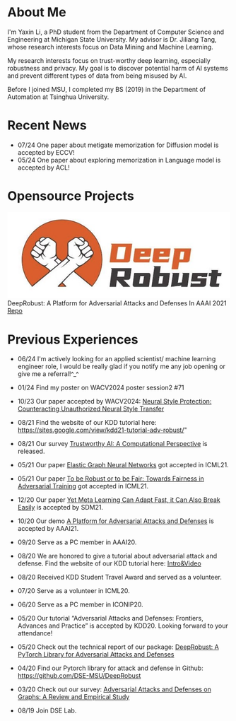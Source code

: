 <!-- 
---
layout: default

---
Text can be **bold**, _italic_, or ~~strikethrough~~.

[Link to another page](./another-page.html).

There should be whitespace between paragraphs.

There should be whitespace between paragraphs. We recommend including a README, or a file with information about your project.

# Header 1

This is a normal paragraph following a header. GitHub is a code hosting platform for version control and collaboration. It lets you and others work together on projects from anywhere.

## Header 2

> This is a blockquote following a header.
>
> When something is important enough, you do it even if the odds are not in your favor.

### Header 3

```js
// Javascript code with syntax highlighting.
var fun = function lang(l) {
  dateformat.i18n = require('./lang/' + l)
  return true;
}
```

```ruby
# Ruby code with syntax highlighting
GitHubPages::Dependencies.gems.each do |gem, version|
  s.add_dependency(gem, "= #{version}")
end
```

#### Header 4

*   This is an unordered list following a header.
*   This is an unordered list following a header.
*   This is an unordered list following a header.

##### Header 5

1.  This is an ordered list following a header.
2.  This is an ordered list following a header.
3.  This is an ordered list following a header.

###### Header 6

| head1        | head two          | three |
|:-------------|:------------------|:------|
| ok           | good swedish fish | nice  |
| out of stock | good and plenty   | nice  |
| ok           | good `oreos`      | hmm   |
| ok           | good `zoute` drop | yumm  |

### There's a horizontal rule below this.

* * *

### Here is an unordered list:

*   Item foo
*   Item bar
*   Item baz
*   Item zip

### And an ordered list:

1.  Item one
1.  Item two
1.  Item three
1.  Item four

### And a nested list:

- level 1 item
  - level 2 item
  - level 2 item
    - level 3 item
    - level 3 item
- level 1 item
  - level 2 item
  - level 2 item
  - level 2 item
- level 1 item
  - level 2 item
  - level 2 item
- level 1 item

### Small image

![Octocat](https://github.githubassets.com/images/icons/emoji/octocat.png)

### Large image

![Branching](https://guides.github.com/activities/hello-world/branching.png)


### Definition lists can be used with HTML syntax.

<dl>
<dt>Name</dt>
<dd>Godzilla</dd>
<dt>Born</dt>
<dd>1952</dd>
<dt>Birthplace</dt>
<dd>Japan</dd>
<dt>Color</dt>
<dd>Green</dd>
</dl>

```
Long, single-line code blocks should not wrap. They should horizontally scroll if they are too long. This line should be long enough to demonstrate this.
```

```
The final element.
```

-->


# About Me

I'm Yaxin Li, a PhD student from the Department of Computer Science and Engineering at Michigan State University. My advisor is Dr. Jiliang Tang, whose research interests focus on Data Mining and Machine Learning.

My research interests focus on trust-worthy deep learning, especially robustness and privacy. My goal is to discover potential harm of AI systems and prevent different types of data from being misused by AI.

Before I joined MSU, I completed my BS (2019) in the Department of Automation at Tsinghua University.

# Recent News

*   07/24 One paper about metigate memorization for Diffusion model is accepted by ECCV!
*   05/24 One paper about exploring memorization in Language model is accepted by ACL!

# Opensource Projects

![deeprobust](/assets/img/Deeprobust.png)
DeepRobust: A Platform for Adversarial Attacks and Defenses
In AAAI 2021
[Repo](https://github.com/DSE-MSU/DeepRobust)

# Previous Experiences

*   06/24 I'm actively looking for an applied scientist/ machine learning engineer role, I would be really glad if you notify me any job opening or give me a referral!^_^

*   01/24 Find my poster on WACV2024 poster session2 #71

*   10/23 Our paper accepted by WACV2024: [Neural Style Protection: Counteracting Unauthorized Neural Style Transfer](https://scholar.google.com/citations?view_op=view_citation&hl=en&user=SdD-Hh4AAAAJ&citation_for_view=SdD-Hh4AAAAJ:Se3iqnhoufwC)

*   08/21 Find the website of our KDD tutorial here: https://sites.google.com/view/kdd21-tutorial-adv-robust/"

*   08/21 Our survey [Trustworthy AI: A Computational Perspective](https://scholar.google.com/citations?view_op=view_citation&hl=en&user=SdD-Hh4AAAAJ&citation_for_view=SdD-Hh4AAAAJ:zYLM7Y9cAGgC) is released.

*   05/21 Our paper [Elastic Graph Neural Networks](https://scholar.google.com/citations?view_op=view_citation&hl=en&user=SdD-Hh4AAAAJ&citation_for_view=SdD-Hh4AAAAJ:Tyk-4Ss8FVUC) got accepted in ICML21.

*   05/21 Our paper [To be Robust or to be Fair: Towards Fairness in Adversarial Training](https://scholar.google.com/citations?view_op=view_citation&hl=en&user=SdD-Hh4AAAAJ&citation_for_view=SdD-Hh4AAAAJ:YsMSGLbcyi4C) got accepted in ICML21.

*   12/20 Our paper [Yet Meta Learning Can Adapt Fast, it Can Also Break Easily](https://scholar.google.com/citations?view_op=view_citation&hl=en&user=SdD-Hh4AAAAJ&citation_for_view=SdD-Hh4AAAAJ:UeHWp8X0CEIC) is accepted by SDM21.

*   10/20 Our demo [A Platform for Adversarial Attacks and Defenses](https://scholar.google.com/citations?view_op=view_citation&hl=en&user=SdD-Hh4AAAAJ&citation_for_view=SdD-Hh4AAAAJ:eQOLeE2rZwMC) is accepted by AAAI21.

*   09/20 Serve as a PC member in AAAI20.

*   08/20 We are honored to give a tutorial about adversarial attack and defense. Find the website of our KDD tutorial here: [Intro&Video]()

*   08/20 Received KDD Student Travel Award and served as a volunteer.

*   07/20 Serve as a volunteer in ICML20.
  
*   06/20 Serve as a PC member in ICONIP20.

*   05/20 Our tutorial “Adversarial Attacks and Defenses: Frontiers, Advances and Practice” is accepted by KDD20. Looking forward to your attendance!

*   05/20 Check out the technical report of our package: [DeepRobust: A PyTorch Library for Adversarial Attacks and Defenses](https://scholar.google.com/citations?view_op=view_citation&hl=en&user=SdD-Hh4AAAAJ&citation_for_view=SdD-Hh4AAAAJ:eQOLeE2rZwMC)

*   04/20 Find our Pytorch library for attack and defense in Github: https://github.com/DSE-MSU/DeepRobust

*   03/20 Check out our survey: [Adversarial Attacks and Defenses on Graphs: A Review and Empirical Study](https://scholar.google.com/citations?view_op=view_citation&hl=en&user=SdD-Hh4AAAAJ&citation_for_view=SdD-Hh4AAAAJ:ufrVoPGSRksC)

*   08/19 Join DSE Lab.
